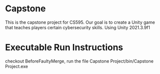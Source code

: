 # Capstone
This is the capstone project for CS595. Our goal is to create a Unity game that teaches players certain cybersecurity skills.
Using Unity 2021.3.9f1

# Executable Run Instructions
checkout BeforeFaultyMerge, run the file Capstone Project/bin/Capstone Project.exe
